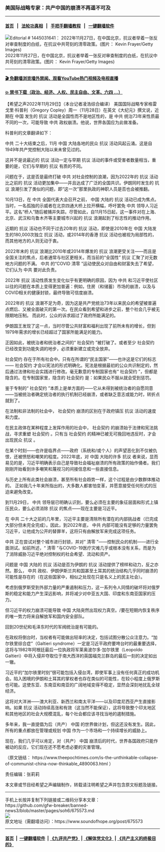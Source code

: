 ### 美国际战略专家：共产中国的崩溃不再遥不可及
------------------------

#### [首页](https://github.com/gfw-breaker/banned-news3/blob/master/README.md) &nbsp;&nbsp;|&nbsp;&nbsp; [法轮功真相](https://github.com/begood0513/basic/blob/master/README.md)  &nbsp;&nbsp;|&nbsp;&nbsp; [手把手翻墙教程](https://github.com/gfw-breaker/guides/wiki)  &nbsp;&nbsp;|&nbsp;&nbsp; [一键翻墙软件](https://github.com/gfw-breaker/nogfw/blob/master/README.md)  



<div><img alt="Editorial # 1445031641： 2022年11月27日，在中国北京，抗议者举着一张反对审查制度的白纸，在抗议中共苛刻的清零政策。(图片： Kevin Frayer/Getty Images)" src="https://img.soundofhope.org/2022-11/gettyimages-1445031641-1669764050312.jpg"/>
<br/><figcaption class="caption">
 2022年11月27日，在中国北京，抗议者举着一张反对审查制度的白纸，在抗议中共苛刻的清零政策。(图片： Kevin Frayer/Getty Images)
</figcaption></div><hr/>

#### [ 🎬  免翻墙浏览墙外禁闻、观看YouTube热门视频及电视直播](https://github.com/gfw-breaker/HelloWorld)

#### [ 💥  禁书下载（政治、经济、人权、民主自由、文革、六四 ...）](https://github.com/gfw-breaker/books/blob/master/README.md)

<div><div class="Content__Wrapper sc-1bvya0-0 elmmKw article_body" itemprop="articleBody">
 <div id="post_place_1">
 </div>
 <p class="meta-top">
  <span class="meta">
   【希望之声2022年11月29日】（本台记者凌浩综合编译）
  </span>
  美国国际战略专家格雷戈里·科普利（Gregory Copley）周一（11月28日）在英文《大纪元》撰文说，近期在
  <ok href="/term/1120">
   中国
  </ok>
  发生的
  <ok href="/term/3151">
   抗议
  </ok>
  活动是全国性而不是地区性的，是
  <ok href="/term/1059">
   中共
  </ok>
  统治73年来性质最不同的一次，可能导致
  <ok href="/term/1059">
   中共
  </ok>
  政权崩溃。他说，世界各国应为此做准备。
 </p>
 <p>
  科普利的文章翻译如下：
 </p>
 <p>
  <ok href="/term/1059">
   中共
  </ok>
  二十大结束之后，11月
  <ok href="/term/1120">
   中国
  </ok>
  大陆各地的民众
  <ok href="/term/3151">
   抗议
  </ok>
  活动风起云涌。这是自1949年共产党控制大陆以来未曾见过的。
 </p>
 <p>
  这并不是说最近的
  <ok href="/term/3151">
   抗议
  </ok>
  活动一定与早期
  <ok href="/term/3151">
   抗议
  </ok>
  活动的事件或受害者数量相当，重要的是，它们与早期的
  <ok href="/term/3151">
   抗议
  </ok>
  有质的不同。
 </p>
 <p>
  问题在于，这是否是最终打破
  <ok href="/term/1059">
   中共
  </ok>
  对社会控制的浪潮，因为2022年的
  <ok href="/term/3151">
   抗议
  </ok>
  活动比之前的
  <ok href="/term/3151">
   抗议
  </ok>
  活动更加集中——并且达成了广泛的全国共识。伊朗同时发生的
  <ok href="/term/3151">
   抗议
  </ok>
  浪潮引发了类似的问题，即“这一次”那里执政的神职人员是否也会被推翻。
 </p>
 <p>
  10月13日，在
  <ok href="/term/1059">
   中共
  </ok>
  全国代表大会召开之前，
  <ok href="/term/1120">
   中国
  </ok>
  大陆的
  <ok href="/term/3151">
   抗议
  </ok>
  活动已成为焦点。当时，一名孤独的示威者在北京四通大桥上拉开横幅，呼吁罢免
  <ok href="/term/1059">
   中共
  </ok>
  领导人习近平。这名“桥人”随后被捕并失踪。尽管如此，自11月15日起，这一事件对在上海、北京、武汉和乌鲁木齐等主要城市兴起的
  <ok href="/term/3151">
   抗议
  </ok>
  浪潮起到了标志性的推动作用。
 </p>
 <p>
  近期的
  <ok href="/term/3151">
   抗议
  </ok>
  活动也不同于过去20年的
  <ok href="/term/3151">
   抗议
  </ok>
  活动，即使是2010年在
  <ok href="/term/1120">
   中国
  </ok>
  大陆发生的180,000次独立
  <ok href="/term/3151">
   抗议
  </ok>
  活动，或2014年的香港
  <ok href="/term/3151">
   抗议
  </ok>
  活动也被视为局部性的，而其他地方的人则无动于衷。
 </p>
 <p>
  2022年末的
  <ok href="/term/3151">
   抗议
  </ok>
  浪潮比2010年或2014年爆发的
  <ok href="/term/3151">
   抗议
  </ok>
  浪潮更受关注——而且是全国关注的焦点，后者通常与社区更相关。而当前的“全国性”
  <ok href="/term/3151">
   抗议
  </ok>
  汇聚了对无数地方问题的不满。
  <ok href="/term/1059">
   中共
  </ok>
  的“COVID
  <ok href="/term/236044">
   清零
  </ok>
  ”运动使民众对自由和财富失去了希望，它们认为
  <ok href="/term/1059">
   中共
  </ok>
  要对此负责。
 </p>
 <p>
  2022年
  <ok href="/term/3151">
   抗议
  </ok>
  活动性质发生变化似乎有更明确的原因，因为
  <ok href="/term/1059">
   中共
  </ok>
  和习近平使社区以往的问题在本质上变得更加普遍：例如，住房（和储蓄）市场的崩溃，以及与COVID相关的健康封锁，最终导致可信度崩溃。
 </p>
 <p>
  2022年的
  <ok href="/term/3151">
   抗议
  </ok>
  浪潮不足为奇，因为这是共产党统治73年以来民众的希望被普遍点燃后、又被全面破灭的第一次。在民众看到希望和进步之前，整个社会几乎被无限期地压制。 而此时，公众的诉求超过了政府所能满足的。
 </p>
 <p>
  伊朗国王发现了这一点，当时尽管公共财富和福利出现了前所未有的增长，但到1979年需求的增长已经超过了国家所能满足的能力。
 </p>
 <p>
  正因如此，被统治者和统治者之间的“
  <ok href="/term/12610">
   社会契约
  </ok>
  ”被打破了。或者至少
  <ok href="/term/12610">
   社会契约
  </ok>
  已经改变到功能失调的地步，必须重新建立或完全放弃。
 </p>
 <p>
  <ok href="/term/12610">
   社会契约
  </ok>
  存在于所有社会中。只有在所谓的“民主国家”——也许这是它们的标志——
  <ok href="/term/12610">
   社会契约
  </ok>
  才会以宪法的形式明确化。宪法是根据最初的公众共识制定的，然后通过法律和社会实践进行修改。毫无歉意的专制国家也有“
  <ok href="/term/12610">
   社会契约
  </ok>
  ”，但都是隐含的。在专制国家里，隐含的
  <ok href="/term/12610">
   社会契约
  </ok>
  是：如果民众不服从就会受到惩罚。
 </p>
 <p>
  鉴于专制的“
  <ok href="/term/12610">
   社会契约
  </ok>
  ”本质上是单方面的——它从未得到被统治者的自愿同意——当被统治者确定统治者的执行机制已经崩溃，或者缺乏意志或能力时，转折点就到了。
 </p>
 <p>
  在法制和非法制的社会中，
  <ok href="/term/12610">
   社会契约
  </ok>
  崩溃的区别在于政府镇压
  <ok href="/term/3151">
   抗议
  </ok>
  活动的速度和力度。
 </p>
 <p>
  在民主政体在某种程度上发挥作用的社会中，
  <ok href="/term/12610">
   社会契约
  </ok>
  的崩溃始于法律和宪法挑战，寻求重塑
  <ok href="/term/12610">
   社会契约
  </ok>
  。只有当
  <ok href="/term/12610">
   社会契约
  </ok>
  的精神已被无可挽回地违反时，才会出现民众
  <ok href="/term/3151">
   抗议
  </ok>
  。
 </p>
 <p>
  在某个时刻——也许是临界点——政府（系统和/或个人）的声望恶化到不仅被仇恨，还被愤怒和嘲笑的程度。2022年底，对
  <ok href="/term/1120">
   中国
  </ok>
  大陆的许多
  <ok href="/term/3151">
   抗议
  </ok>
  者来说，显而易见的是，习近平明确表示自己是导致社会福祉崩溃的所有政策的始作俑者。我们刚刚开始看到许多嘲笑和蔑视习的间接信息和一些直接信息。
 </p>
 <p>
  与历史上所有此类社会崩溃，甚至所有社会趋势一样，这个过程是由少数群体推动的。 正如我几十年来所指出的，大多数人都害怕变革，并愿意接受任何形式的压迫来避免改变。
 </p>
 <p>
  到11月29日，
  <ok href="/term/1059">
   中共
  </ok>
  领导层已明确认识到，要么必须在主要的象征层面和形式上镇压民众，要么必须消除
  <ok href="/term/3151">
   抗议
  </ok>
  的焦点——现在主要是习近平。
 </p>
 <p>
  在
  <ok href="/term/1059">
   中共
  </ok>
  二十大之前的几年里，习近平主要是清除所有潜在的内部挑战者（已完成大部分但未完全完成）。因此，到2022年底，
  <ok href="/term/1059">
   中共
  </ok>
  内部可能没有足够的力量罢免习近平，让他成为公开的替罪羊，这将只有由解放军来完成这项任务。
 </p>
 <p>
  <ok href="/term/1059">
   中共
  </ok>
  正在尝试对整个城市进行封锁，并对“
  <ok href="/term/236044">
   清零
  </ok>
  ”——控制民众的机制——进行全面测试。如前所述，“
  <ok href="/term/236044">
   清零
  </ok>
  ”与COVID-19医疗灾难几乎或根本没有关系，而是为了消除威胁习近平绝对控制权的社会希望、流动和资产。
 </p>
 <p>
  问题是
  <ok href="/term/1120">
   中国
  </ok>
  大陆的
  <ok href="/term/3151">
   抗议
  </ok>
  活动是否为伊朗的
  <ok href="/term/3151">
   抗议
  </ok>
  活动提供了榜样和动力，反之亦然。那么，
  <ok href="/term/1059">
   中共
  </ok>
  政权、伊朗伊斯兰共和国甚至土耳其的统治结构几乎同时崩溃的可能性是存在的（在这些国家中，相似之处现在只是名义上的民主社会）。
 </p>
 <p>
  考虑到俄罗斯受到外部力量的严重遏制和压力，这一系列令人同情的破坏将对俄罗斯的稳定和能力产生深远影响，并将减少对中亚五大国、印度和东南亚国家的压力。
 </p>
 <p>
  但习近平的权力崩溃可能导致
  <ok href="/term/1120">
   中国
  </ok>
  大陆突然出现权力真空。/要在短期内恢复秩序的唯一势力将来自解放军和国内安全部队。
 </p>
 <p>
  回到20世纪和毛泽东时代的军阀统治是有可能的。
 </p>
 <p>
  在政权将倒台时，当权者有可能做出轻率的决定，包括试图分散公众注意力。“加尔铁里综合症”（Galtieri syndrome）一定是习近平政府要垮台时的最重要选择，这将与1982年阿根廷最后一位执政将军莱奥波尔多·加尔铁里（Leopoldo Galtieri）中将入侵并夺取位于南大西洋的英国福克兰群岛的最后一刻的决定如出一辙。
 </p>
 <p>
  习近平的“加尔铁里时刻”很可能包括入侵台湾，即使军事上没有任何真正的成功机会。陷入困境的伊朗和土耳其的掌权者也存在类似的可能性，在较小程度上俄罗斯也可能。这使东亚、东南亚和南亚的广阔地域变得不稳定，显然会深刻地扰乱全球经济。
 </p>
 <p>
  这将对大洋洲——澳大利亚、新西兰和南太平洋——以及印度尼西亚产生直接影响。如果
  <ok href="/term/3151">
   抗议
  </ok>
  活动持续高涨和有效（这当然不能保证），这将导致整个印太地区和其他地区的社会大规模混乱，每个社会都应该寻找当地的遏制措施。
 </p>
 <p>
  多年来，我一直提倡为后（共产）
  <ok href="/term/1120">
   中国
  </ok>
  的世界做计划，但这还没有发生。因此，所有的重点都放在管理或规划
  <ok href="/term/1120">
   中国
  </ok>
  作为一个市场和一个持续增长的威胁上。
 </p>
 <p>
  现在，我们几乎可以肯定，对（共产）
  <ok href="/term/1120">
   中国
  </ok>
  崩溃后的时代，世界各国政府只能作被动的反应，它们现在还不愿考虑必要的灾害管理。
 </p>
 <p>
  （原文链结：
  <ok href="https://www.theepochtimes.com/is-the-unthinkable-collapse-of-communist-china-now-thinkable_4890063.html">
   https://www.theepochtimes.com/is-the-unthinkable-collapse-of-communist-china-now-thinkable_4890063.html
  </ok>
  ）
 </p>
 <p class="meta-btm">
  责任编辑：张莉莉
 </p>
 <p class="meta-btm">
  本文章或节目经希望之声编辑制作，转载请注明希望之声并包含原文标题及链接。
 </p>
</div>
</div>
<hr/>
手机上长按并复制下列链接或二维码分享本文章：<br/>
https://github.com/gfw-breaker/banned-news3/blob/master/pages/soh6/675573.md <br/>
<a href='https://github.com/gfw-breaker/banned-news3/blob/master/pages/soh6/675573.md'><img src='https://github.com/gfw-breaker/banned-news3/blob/master/pages/soh6/675573.md.png'/></a> <br/>
原文地址（需翻墙访问）：https://www.soundofhope.org/post/675573


------------------------
#### [首页](https://github.com/gfw-breaker/banned-news3/blob/master/README.md) &nbsp;|&nbsp; [一键翻墙软件](https://github.com/gfw-breaker/nogfw/blob/master/README.md) &nbsp;| [《九评共产党》](https://github.com/gfw-breaker/9ping.md/blob/master/README.md#九评之一评共产党是什么) | [《解体党文化》](https://github.com/gfw-breaker/jtdwh.md/blob/master/README.md) | [《共产主义的终极目的》](https://github.com/gfw-breaker/gczydzjmd.md/blob/master/README.md)


<img src='http://gfw-breaker.win/banned-news3/pages/soh6/675573.md' width='0px' height='0px'/>